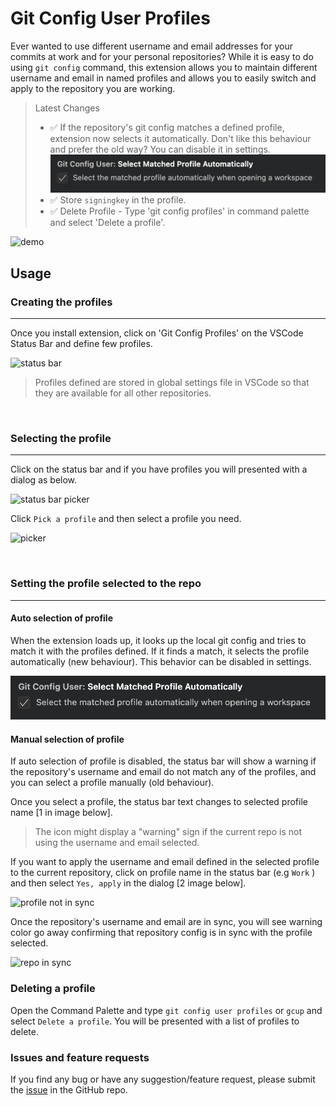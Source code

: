 # Git Config User Profiles

Ever wanted to use different username and email addresses for your commits at work and for your personal repositories? While it is easy to do using `git config` command, this extension allows you to maintain different username and email in named profiles and allows you to easily switch and apply to the repository you are working.

> Latest Changes
> 
> - ✅ If the repository's git config matches a defined profile, extension now selects it automatically. Don't like this behaviour and prefer the old way? You can disable it in settings.
>   ![auto select](https://github.com/onlyutkarsh/git-config-user-profiles/raw/HEAD/images/marketplace/auto-select-profile-setting.png)
> - ✅ Store `signingkey` in the profile.
> - ✅ Delete Profile - Type 'git config profiles' in command palette and select 'Delete a profile'.

![demo](https://github.com/onlyutkarsh/git-config-user-profiles/raw/HEAD/images/marketplace/demo.gif)

## Usage

### Creating the profiles
---
Once you install extension, click on 'Git Config Profiles' on the VSCode Status Bar and define few profiles. 

![status bar](https://github.com/onlyutkarsh/git-config-user-profiles/raw/HEAD/images/marketplace/statusbar.png)

> Profiles defined are stored in global settings file in VSCode so that they are available for all other repositories.

<br/>

### Selecting the profile
---

Click on the status bar and if you have profiles you will presented with a dialog as below.

![status bar picker](https://github.com/onlyutkarsh/git-config-user-profiles/raw/HEAD/images/marketplace/statusbar-picker.png)

Click `Pick a profile` and then select a profile you need.

![picker](https://github.com/onlyutkarsh/git-config-user-profiles/raw/HEAD/images/marketplace/profile-picker.png)

<br/>

### Setting the profile selected to the repo
---

#### Auto selection of profile

When the extension loads up, it looks up the local git config and tries to match it with the profiles defined. If it finds a match, it selects the profile automatically (new behaviour). This behavior can be disabled in settings.

![auto select](https://github.com/onlyutkarsh/git-config-user-profiles/raw/HEAD/images/marketplace/auto-select-profile-setting.png)

#### Manual selection of profile

If auto selection of profile is disabled, the status bar will show a warning if the repository's username and email do not match any of the profiles, and you can select a profile manually (old behaviour).

Once you select a profile, the status bar text changes to selected profile name [1 in image below]. 

> The icon might display a "warning" sign if the current repo is not using the username and email selected.

If you want to apply the username and email defined in the selected profile to the current repository, click on profile name in the status bar (e.g `Work` ) and then select `Yes, apply` in the dialog [2 image below].

![profile not in sync](https://github.com/onlyutkarsh/git-config-user-profiles/raw/HEAD/images/marketplace/repo-not-in-sync.png)

Once the repository's username and email are in sync, you will see warning color go away confirming that repository config is in sync with the profile selected.

![repo in sync](https://github.com/onlyutkarsh/git-config-user-profiles/raw/HEAD/images/marketplace/repo-in-sync.png)

### Deleting a profile
Open the Command Palette and type `git config user profiles` or `gcup` and select `Delete a profile`. You will be presented with a list of profiles to delete.

### Issues and feature requests

If you find any bug or have any suggestion/feature request, please submit the [issue](https://github.com/onlyutkarsh/git-config-user-profiles/issues) in the GitHub repo. 

